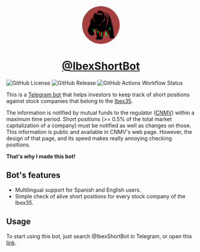 <div align=center>
<img src="data/img/ShortBot_logo_main.png" width=100px style="border-radius: 50%"/>
<h1><a href="https://t.me/ibexshortbot">@IbexShortBot</a></h1>
</div>

![GitHub License](https://img.shields.io/github/license/felipet/shortbot)
![GitHub Release](https://img.shields.io/github/v/release/felipet/shortbot)
![GitHub Actions Workflow Status](https://img.shields.io/github/actions/workflow/status/felipet/shortbot/rust.yml?branch=development&style=flat&label=CI%20status&link=https%3A%2F%2Fgithub.com%2Ffelipet%2Fshortbot%2Factions%2Fworkflows%2Frust.yml)

This is a [Telegram bot](https://core.telegram.org/bots) that helps investors to keep
track of short positions against stock companies that belong to the [Ibex35][ibex35].

The information is notified by mutual funds to the regulator ([CNMV][cnmv]) within a
maximum time period. Short positions (>= 0.5% of the total market capitalization of
a company) must be notified as well as changes on those. This information is public
and available in CNMV's web page. However, the design of that page, and its speed makes
really annoying checking positions.

**That's why I made this bot!**

## Bot's features

- Multilingual support for Spanish and English users.
- Simple check of alive short positions for every stock company of the Ibex35.

## Usage

To start using this bot, just search @IbexShortBot in Telegram, or open this
[link](https://t.me/ibexshortbot).


[ibex35]: https://www.bolsasymercados.es/bme-exchange/es/Mercados-y-Cotizaciones/Acciones/Mercado-Continuo/Precios/ibex-35-ES0SI0000005
[cnmv]: https://www.cnmv.es/portal/home.aspx
